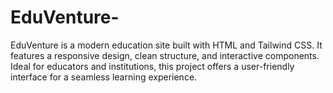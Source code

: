 # EduVenture-
EduVenture is a modern education site built with HTML and Tailwind CSS. It features a responsive design, clean structure, and interactive components. Ideal for educators and institutions, this project offers a user-friendly interface for a seamless learning experience.
